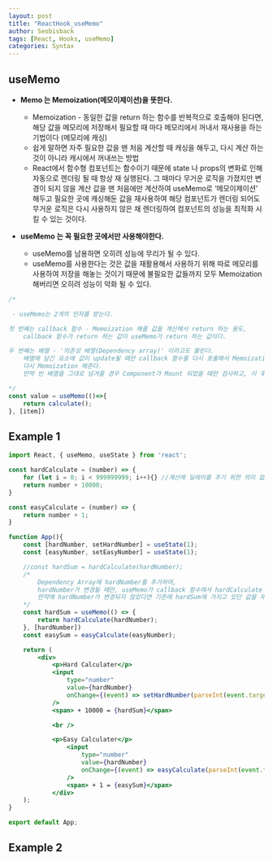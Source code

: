 ```yaml
---
layout: post
title: "ReactHook_useMemo"
author: Seobisback
tags: [React, Hooks, useMemo]
categories: Syntax
---
```



## useMemo

- **Memo 는 Memoization(메모이제이션)을 뜻한다.**
  - Memoization - 동일한 값을 return 하는 함수를 반복적으로 호출해야 된다면, 해당 값을 메모리에 저장해서 필요할 때 마다 메모리에서 꺼내서 재사용을 하는 기법이다 (메모리에 캐싱)
  - 쉽게 말하면 자주 필요한 값을 맨 처음 계산할 때 캐싱을 해두고, 다시 계산 하는 것이 아니라 캐시에서 꺼내쓰는 방법
  - React에서 함수형 컴포넌트는 함수이기 때문에 state 나 props의 변화로 인해 자동으로 렌더링 될 때 항상 재 실행된다. 그 때마다 무거운 로직을 가졌지만 변경이 되지 않을 계산 값을 맨 처음에만 계산하여 useMemo로 ‘메모이제이션’ 해두고 필요한 곳에 캐싱해둔 값을 재사용하여 해당 컴포넌트가 렌더링 되어도 무거운 로직은 다시 사용하지 않은 채 렌더링하여 컴포넌트의 성능을 최적화 시킬 수 있는 것이다.

- **useMemo 는 꼭 필요한 곳에서만 사용해야한다.**
  - useMemo를 남용하면 오히려 성능에 무리가 될 수 있다.
  - useMemo를 사용한다는 것은 값을 재활용해서 사용하기 위해 따로 메모리를 사용하여 저장을 해놓는 것이기 때문에 불필요한 값들까지 모두 Memoization 해버리면 오히려 성능이 악화 될 수 있다.

```jsx
/*

 - useMemo는 2개의 인자를 받는다.

첫 번째는 callback 함수 - Memoization 해줄 값을 계산해서 return 하는 용도,
	callback 함수가 return 하는 값이 useMemo가 return 하는 값이다.

두 번째는 배열 - '의존성 배열(Dependency array)' 이라고도 불린다.
	배열에 담긴 요소에 값이 update될 때만 callback 함수를 다시 호출해서 Memoization 된 값을 update 후
	다시 Memoization 해준다.
	만약 빈 배열을 그대로 넘겨줄 경우 Component가 Mount 되었을 때만 검사하고, 이 후에는 update하지 않는다.

*/
const value = useMemo(()=>{
	return calculate();
}, [item])
```

## Example 1

```jsx
import React, { useMemo, useState } from 'react';

const hardCalculate = (number) => {
	for (let i = 0; i < 999999999; i++){} //계산에 딜레이를 주기 위한 의미 없는 for 문
	return number + 10000;
}

const easyCalculate = (number) => {
	return number + 1;
}

function App(){
	const [hardNumber, setHardNumber] = useState(1);
	const [easyNumber, setEasyNumber] = useState(1);

	//const hardSum = hardCalculate(hardNumber);
	/*
		Dependency Array에 hardNumber를 추가하여,
		hardNumber가 변경될 때만, useMemo가 callback 함수에서 hardCalculate 실행시켜서 재연산한다.
		만약에 hardNumber가 변경되지 않았다면 기존에 hardSum에 가지고 있던 값을 재사용하게 된다.
	*/
	const hardSum = useMemo(() => {
		return hardCalculate(hardNumber);
	}, [hardNumber])
	const easySum = easyCalculate(easyNumber);

	return (
		<div>
			<p>Hard Calculater</p>
			<input
				type="number"
				value={hardNumber}
				onChange={(event) => setHardNumber(parseInt(event.target.value))} 
			/>
			<span> + 10000 = {hardSum}</span>

			<br />

			<p>Easy Calculater</p>
				<input
					type="number"
					value={hardNumber}
					onChange={(event) => easyCalculate(parseInt(event.target.value))} 
				/>
				<span> + 1 = {easySum}</span>
			</div>
	);
}

export default App;
```

## Example 2